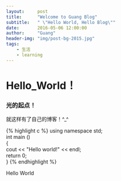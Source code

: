 ```yaml
---
layout:     post
title:      "Welcome to Guang Blog"
subtitle:   " \"Hello World, Hello Blog\""
date:       2016-05-06 12:00:00
author:     "Guang"
header-img: "img/post-bg-2015.jpg"
tags:
    - 生活
    - learning
---
```




# **Hello_World！**

### 光的起点！

就这样有了自己的博客！^_^

{% highlight c %}
using namespace std;  
int main ()   
{  
 	cout << "Hello world!" << endl;  
 	return 0;  
}
{% endhighlight %}


<link href='https://www.hanyi.studio/WebFonts/C3DB971E-443B-4D37-887D-530EE441EB6B/201704/css/8A36A8B5067E3F6D.css' rel='stylesheet' type='text/css'/>
<div class="css8A36A8B5067E3F6D">Hello World</div>
